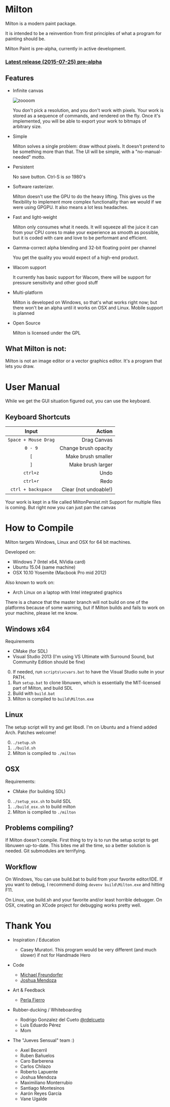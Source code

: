 Milton
======

Milton is a modern paint package.

It is intended to be a reinvention from first principles of what a program for painting should be.

Milton Paint is pre-alpha, currently in active development.

### [Latest release (2015-07-25) pre-alpha](https://github.com/serge-rgb/milton/releases/tag/prealpha001)

Features
--------

- Infinite canvas

    ![zoooom](http://i.imgur.com/fqOhPlr.gif)

    You don't pick a resolution, and you don't work with pixels.  Your work is
    stored as a sequence of commands, and rendered on the fly. Once it's
    implemented, you will be able to export your work to bitmaps of arbitrary
    size.

- Simple

    Milton solves a single problem: draw without pixels. It doesn't pretend to be
    something more than that. The UI will be simple, with a "no-manual-needed" motto.

- Persistent

    No save button. Ctrl-S is *so* 1980's

- Software rasterizer.

    Milton doesn't use the GPU to do the heavy lifting. This gives us the
    flexibility to implement more complex functionality than we would if we were
    using GPGPU. It also means a lot less headaches.

- Fast and light-weight

    Milton only consumes what it needs. It will squeeze all the juice it can from your
    CPU cores to make your experience as smooth as possible, but it is coded
    with care and love to be performant and efficient.

- Gamma-correct alpha blending and 32-bit floating point per channel

    You get the quality you would expect of a high-end product.

- Wacom support

    It currently has basic support for Wacom, there will be support for pressure
    sensitivity and other good stuff

- Multi-platform

    Milton is developed on Windows, so that's what works right now; but there won't be an alpha until
    it works on OSX and Linux. Mobile support is planned

- Open Source

    Milton is licensed under the GPL


What Milton is not:
-------------------

Milton is not an image editor or a vector graphics editor. It's a program that lets you draw.

User Manual
===========

While we get the GUI situation figured out, you can use the keyboard.

Keyboard Shortcuts
------------------

| Input                  | Action                |
| :--------------------: | --------------------: |
| `Space + Mouse Drag`   | Drag Canvas           |
| `0 - 9`                | Change brush opacity  |
| `[`                    | Make brush smaller    |
| `]`                    | Make brush larger     |
| `ctrl+z`               | Undo                  |
| `ctrl+r`               | Redo                  |
| `ctrl + backspace`     | Clear (not undoable!) |

Your work is kept in a file called MiltonPersist.mlt
Support for multiple files is coming. But right now you can just pan the canvas

How to Compile
==============

Milton targets Windows, Linux and OSX for 64 bit machines.

Developed on:

* Windows 7 (Intel x64, NVidia card)
* Ubuntu 15.04 (same machine)
* OSX 10.10 Yosemite (Macbook Pro mid 2012)

Also known to work on:

* Arch Linux on a laptop with Intel integrated graphics

There is a chance that the master branch will not build on one of the platforms
because of some warning, but if Milton builds and fails to work on your
machine, please let me know.

Windows x64
-----------

Requirements

* CMake (for SDL)
* Visual Studio 2013 (I'm using VS Ultimate with Surround Sound, but Community Edition should be fine)

0. If needed, run `scripts\vcvars.bat` to have the Visual Studio suite in your PATH.
1. Run `setup.bat` to clone libnuwen, which is essentially the MIT-licensed part of Milton, and build SDL
2. Build with `build.bat`
3. Milton is compiled to `build\Milton.exe`

Linux
-----

The setup script will try and get libsdl. I'm on Ubuntu and a friend added Arch. Patches welcome!

0. `./setup.sh`
1. `./build.sh`
2. Milton is compiled to `./milton`

OSX
---

Requirements:

* CMake (for building SDL)

0. `./setup_osx.sh` to build SDL
1. `./build_osx.sh` to build milton
2. Milton is compiled to `./milton`

Problems compiling?
-------------------

If Milton doesn't compile. First thing to try is to run the setup script to get
libnuwen up-to-date. This bites me all the time, so a better solution is
needed. Git submodules are terrifying.

Workflow
--------

On Windows, You can use build.bat to build from your favorite editor/IDE. If you want to
debug, I recommend doing `devenv build\Milton.exe` and hitting F11.

On Linux, use build.sh and your favorite and/or least horrible debugger.
On OSX, creating an XCode project for debugging works pretty well.

Thank You
=========

* Inspiration / Education
    * Casey Muratori. This program would be very different (and much slower) if not for Handmade Hero

* Code
    * [Michael Freundorfer](https://github.com/mordecai154)
    * [Joshua Mendoza](https://github.com/jomendoz)

* Art & Feedback
    * [Perla Fierro](http://portafolio.eclat-studio.com/)

* Rubber-ducking / Whiteboarding
    * Rodrigo Gonzalez del Cueto [@rdelcueto](https://twitter.com/rdelcueto)
    * Luis Eduardo Pérez
    * Mom

* The "Jueves Sensual" team :)
    * Axel Becerril
    * Ruben Bañuelos
    * Caro Barberena
    * Carlos Chilazo
    * Roberto Lapuente
    * Joshua Mendoza
    * Maximiliano Monterrubio
    * Santiago Montesinos
    * Aarón Reyes García
    * Vane Ugalde

